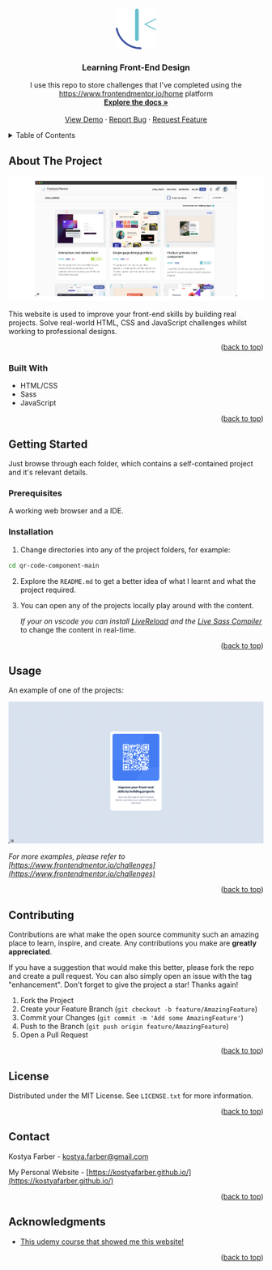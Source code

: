 <!-- Improved compatibility of back to top link: See: https://github.com/othneildrew/Best-README-Template/pull/73 -->
<a name="readme-top"></a>
<!--
*** Thanks for checking out the Best-README-Template. If you have a suggestion
*** that would make this better, please fork the repo and create a pull request
*** or simply open an issue with the tag "enhancement".
*** Don't forget to give the project a star!
*** Thanks again! Now go create something AMAZING! :D
-->



<!-- PROJECT SHIELDS -->
<!--
*** I'm using markdown "reference style" links for readability.
*** Reference links are enclosed in brackets [ ] instead of parentheses ( ).
*** See the bottom of this document for the declaration of the reference variables
*** for contributors-url, forks-url, etc. This is an optional, concise syntax you may use.
*** https://www.markdownguide.org/basic-syntax/#reference-style-links
-->

<!-- PROJECT LOGO -->
<br />
<div align="center">
  <a href="https://github.com/kostyafarber/front-end-practice">
    <img src='images/front-end-logo.png' alt="Logo" width="80" height="80">
  </a>

<h3 align="center">Learning Front-End Design</h3>

  <p align="center">
    I use this repo to store challenges that I've completed using the <a href="https://www.frontendmentor.io/home">https://www.frontendmentor.io/home</a> platform 
    <br />
    <a href="https://github.com/kostyafarber/front-end-practice"><strong>Explore the docs »</strong></a>
    <br />
    <br />
    <a href="https://github.com/kostyafarber/front-end-practice">View Demo</a>
    ·
    <a href="https://github.com/kostyafarber/front-end-practice/issues">Report Bug</a>
    ·
    <a href="https://github.com/kostyafarber/front-end-practice/issues">Request Feature</a>
  </p>
</div>

<!-- TABLE OF CONTENTS -->
<details>
  <summary>Table of Contents</summary>
  <ol>
    <li>
      <a href="#about-the-project">About The Project</a>
      <ul>
        <li><a href="#built-with">Built With</a></li>
      </ul>
    </li>
    <li>
      <a href="#getting-started">Getting Started</a>
      <ul>
        <li><a href="#prerequisites">Prerequisites</a></li>
        <li><a href="#installation">Installation</a></li>
      </ul>
    </li>
    <li><a href="#usage">Usage</a></li>
    <li><a href="#roadmap">Roadmap</a></li>
    <li><a href="#contributing">Contributing</a></li>
    <li><a href="#license">License</a></li>
    <li><a href="#contact">Contact</a></li>
    <li><a href="#acknowledgments">Acknowledgments</a></li>
  </ol>
</details>



<!-- ABOUT THE PROJECT -->
## About The Project

[![front end website][front-end-website]](https://www.frontendmentor.io/home)

This website is used to improve your front-end skills by building real projects. Solve real-world HTML, CSS and JavaScript challenges whilst working to professional designs.

<p align="right">(<a href="#readme-top">back to top</a>)</p>



### Built With

* HTML/CSS
* Sass
* JavaScript

<p align="right">(<a href="#readme-top">back to top</a>)</p>

<!-- GETTING STARTED -->
## Getting Started

Just browse through each folder, which contains a self-contained project and it's relevant details.

### Prerequisites

A working web browser and a IDE.

### Installation

1. Change directories into any of the project folders, for example:

```sh
cd qr-code-component-main
```

2. Explore the `README.md` to get a better idea of what I learnt and what the project required.

3. You can open any of the projects locally play around with the content.

    _If your on vscode you can install [LiveReload](https://marketplace.visualstudio.com/items?itemName=ziishaned.livereload) and the [Live Sass Compiler](https://marketplace.visualstudio.com/items?itemName=ritwickdey.live-sass)_ to change the content in real-time.

<p align="right">(<a href="#readme-top">back to top</a>)</p>



<!-- USAGE EXAMPLES -->
## Usage
An example of one of the projects:

![qr-submission]

_For more examples, please refer to [https://www.frontendmentor.io/challenges](https://www.frontendmentor.io/challenges)_

<p align="right">(<a href="#readme-top">back to top</a>)</p>

<!-- CONTRIBUTING -->
## Contributing

Contributions are what make the open source community such an amazing place to learn, inspire, and create. Any contributions you make are **greatly appreciated**.

If you have a suggestion that would make this better, please fork the repo and create a pull request. You can also simply open an issue with the tag "enhancement".
Don't forget to give the project a star! Thanks again!

1. Fork the Project
2. Create your Feature Branch (`git checkout -b feature/AmazingFeature`)
3. Commit your Changes (`git commit -m 'Add some AmazingFeature'`)
4. Push to the Branch (`git push origin feature/AmazingFeature`)
5. Open a Pull Request

<p align="right">(<a href="#readme-top">back to top</a>)</p>


<!-- LICENSE -->
## License

Distributed under the MIT License. See `LICENSE.txt` for more information.

<p align="right">(<a href="#readme-top">back to top</a>)</p>



<!-- CONTACT -->
## Contact

Kostya Farber - kostya.farber@gmail.com

My Personal Website - [https://kostyafarber.github.io/](https://kostyafarber.github.io/)

<p align="right">(<a href="#readme-top">back to top</a>)</p>



<!-- ACKNOWLEDGMENTS -->
## Acknowledgments

* [This udemy course that showed me this website!](https://www.udemy.com/course/the-complete-web-development-bootcamp/)


<p align="right">(<a href="#readme-top">back to top</a>)</p>



<!-- MARKDOWN LINKS & IMAGES -->
<!-- https://www.markdownguide.org/basic-syntax/#reference-style-links -->
[contributors-shield]: https://img.shields.io/github/contributors/kostyafarber/front-end-practice.svg?style=for-the-badge
[contributors-url]: https://github.com/kostyafarber/front-end-practice/graphs/contributors
[forks-shield]: https://img.shields.io/github/forks/kostyafarber/front-end-practice.svg?style=for-the-badge
[forks-url]: https://github.com/kostyafarber/front-end-practice/network/members
[stars-shield]: https://img.shields.io/github/stars/kostyafarber/front-end-practice.svg?style=for-the-badge
[stars-url]: https://github.com/kostyafarber/front-end-practice/stargazers
[issues-shield]: https://img.shields.io/github/issues/kostyafarber/front-end-practice.svg?style=for-the-badge
[issues-url]: https://github.com/kostyafarber/front-end-practice/issues
[license-shield]: https://img.shields.io/github/license/kostyafarber/front-end-practice.svg?style=for-the-badge
[license-url]: https://github.com/kostyafarber/front-end-practice/blob/master/LICENSE.txt
[linkedin-shield]: https://img.shields.io/badge/-LinkedIn-black.svg?style=for-the-badge&logo=linkedin&colorB=555
[linkedin-url]: https://linkedin.com/in/kostyafarber
[product-screenshot]: images/screenshot.png
[Next.js]: https://img.shields.io/badge/next.js-000000?style=for-the-badge&logo=nextdotjs&logoColor=white
[Next-url]: https://nextjs.org/
[React.js]: https://img.shields.io/badge/React-20232A?style=for-the-badge&logo=react&logoColor=61DAFB
[React-url]: https://reactjs.org/
[Vue.js]: https://img.shields.io/badge/Vue.js-35495E?style=for-the-badge&logo=vuedotjs&logoColor=4FC08D
[Vue-url]: https://vuejs.org/
[Angular.io]: https://img.shields.io/badge/Angular-DD0031?style=for-the-badge&logo=angular&logoColor=white
[Angular-url]: https://angular.io/
[Svelte.dev]: https://img.shields.io/badge/Svelte-4A4A55?style=for-the-badge&logo=svelte&logoColor=FF3E00
[Svelte-url]: https://svelte.dev/
[Laravel.com]: https://img.shields.io/badge/Laravel-FF2D20?style=for-the-badge&logo=laravel&logoColor=white
[Laravel-url]: https://laravel.com
[Bootstrap.com]: https://img.shields.io/badge/Bootstrap-563D7C?style=for-the-badge&logo=bootstrap&logoColor=white
[Bootstrap-url]: https://getbootstrap.com
[JQuery.com]: https://img.shields.io/badge/jQuery-0769AD?style=for-the-badge&logo=jquery&logoColor=white
[JQuery-url]: https://jquery.com 
[font-end-logo]: /images/front-end-logo.png
[front-end-website]: /images/front-end-website.png
[qr-submission]: /images/qr-submission.png
